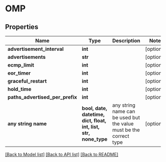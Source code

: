 # OMP


## Properties
Name | Type | Description | Notes
------------ | ------------- | ------------- | -------------
**advertisement_interval** | **int** |  | [optional] 
**advertisements** | **str** |  | [optional] 
**ecmp_limit** | **int** |  | [optional] 
**eor_timer** | **int** |  | [optional] 
**graceful_restart** | **int** |  | [optional] 
**hold_time** | **int** |  | [optional] 
**paths_advertised_per_prefix** | **int** |  | [optional] 
**any string name** | **bool, date, datetime, dict, float, int, list, str, none_type** | any string name can be used but the value must be the correct type | [optional]

[[Back to Model list]](../README.md#documentation-for-models) [[Back to API list]](../README.md#documentation-for-api-endpoints) [[Back to README]](../README.md)


